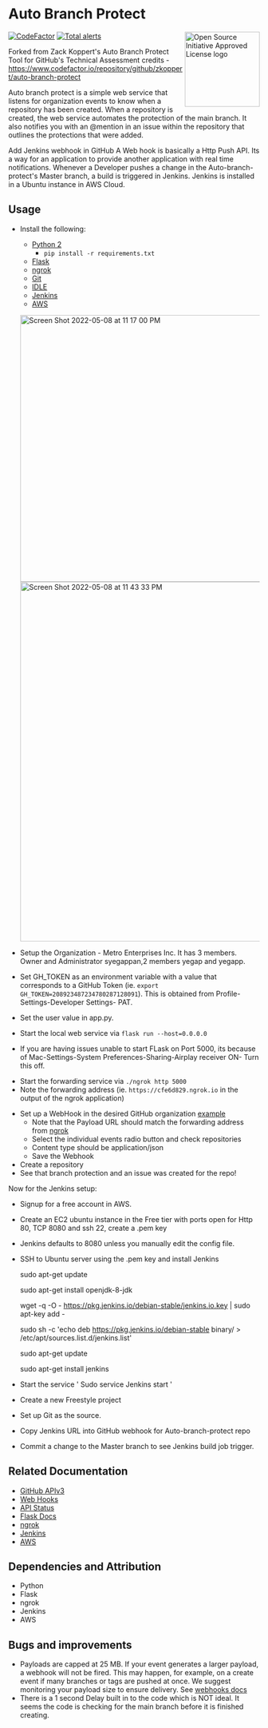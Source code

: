# Auto Branch Protect
<a href="https://opensource.org"><img height="150" align="right" src="https://opensource.org/files/OSIApprovedCropped.png" alt="Open Source Initiative Approved License logo"></a>

[![CodeFactor](https://www.codefactor.io/repository/github/zkoppert/auto-branch-protect/badge?s=c9ed51e74e4a59d7e3a0e766fe56b1237a53d1c4)](https://www.codefactor.io/repository/github/zkoppert/auto-branch-protect)  [![Total alerts](https://img.shields.io/lgtm/alerts/g/zkoppert/Auto-branch-protect.svg?logo=lgtm&logoWidth=18)](https://lgtm.com/projects/g/zkoppert/Auto-branch-protect/alerts/)

Forked from Zack Koppert's Auto Branch Protect Tool for GitHub's Technical Assessment credits - https://www.codefactor.io/repository/github/zkoppert/auto-branch-protect

Auto branch protect is a simple web service that listens for organization events to know when a repository has been created. When a repository is created, the web service automates the protection of the main branch. It also notifies you with an @mention in an issue within the repository that outlines the protections that were added.



Add Jenkins webhook in GitHub
A Web hook is basically a Http Push API. Its a way for an application to provide another application with real time notifications. Whenever a Developer pushes a change in the Auto-branch-protect's Master branch, a build is triggered in Jenkins. Jenkins is installed in a Ubuntu instance in AWS Cloud. 

## Usage
- Install the following:
  - [Python 2](https://www.python.org/downloads/)
    - `pip install -r requirements.txt`
  - [Flask](https://flask.palletsprojects.com/en/1.1.x/installation/#installation)
  - [ngrok](https://dashboard.ngrok.com/get-started)
  - [Git](https://git-scm.com/download/mac)
  - [IDLE](https://docs.python.org/3/library/idle.html)
  - [Jenkins](https://www.jenkins.io/download/)
  - [AWS](https://portal.aws.amazon.com/billing/signup#/start/email)



  <img width="534" alt="Screen Shot 2022-05-08 at 11 17 00 PM" src="https://user-images.githubusercontent.com/104956469/167351261-622ebe50-799b-4d4a-b4c2-6b8ce1bc7da0.png"><img width="720" alt="Screen Shot 2022-05-08 at 11 43 33 PM" src="https://user-images.githubusercontent.com/104956469/167354585-759b86c7-b9fe-4563-aa92-b6d0de346f26.png">


  
  
- Setup the Organization - Metro Enterprises Inc. It has 3 members. Owner and Administrator syegappan,2 members yegap and yegapp.
- Set GH_TOKEN as an environment variable with a value that corresponds to a GitHub Token (ie. `export GH_TOKEN=208923487234780287128091`). This is obtained from Profile-Settings-Developer Settings- PAT.
- Set the user value in app.py. 
- Start the local web service via `flask run --host=0.0.0.0`

- If you are having issues unable to start FLask on Port 5000, its because of Mac-Settings-System Preferences-Sharing-Airplay receiver ON- Turn this off.

<!-- markdownlint-disable -->
- Start the forwarding service via `./ngrok http 5000 `
- Note the forwarding address (ie. `https://cfe6d829.ngrok.io` in the output of the ngrok application)
<!-- markdownlint-disable -->
- Set up a WebHook in the desired GitHub organization [example](https://github.com/buzzmoto-org/REPO/settings/hooks)
  - Note that the Payload URL should match the forwarding address from [ngrok](https://blahblah.ngrok.io)
  - Select the individual events radio button and check repositories
  - Content type should be application/json
  - Save the Webhook
- Create a repository
- See that branch protection and an issue was created for the repo!

Now for the Jenkins setup:
- Signup for a free account in AWS.
- Create an EC2 ubuntu instance in the Free tier with ports open for Http 80, TCP 8080 and ssh 22, create a .pem key
-  Jenkins defaults to 8080 unless you manually edit the config file.
-  SSH to Ubuntu server using the .pem key and install Jenkins
   
   sudo apt-get update

   sudo apt-get install openjdk-8-jdk

   wget -q -O - https://pkg.jenkins.io/debian-stable/jenkins.io.key | sudo apt-key add -

   sudo sh -c 'echo deb https://pkg.jenkins.io/debian-stable binary/ > /etc/apt/sources.list.d/jenkins.list'

   sudo apt-get update

   sudo apt-get install jenkins
   
 - Start the service ' Sudo service Jenkins start '
 - Create a new Freestyle project
 - Set up Git as the source.
 - Copy Jenkins URL into GitHub webhook for Auto-branch-protect repo
 - Commit a change to the Master branch to see Jenkins build job trigger.



## Related Documentation
- [GitHub APIv3](https://developer.github.com/v3/)
- [Web Hooks](https://developer.github.com/webhooks/)
- [API Status](https://www.githubstatus.com/)
- [Flask Docs](https://flask.palletsprojects.com/en/1.1.x/)
- [ngrok](https://ngrok.com/docs)
- [Jenkins](https://www.jenkins.io/doc/)
- [AWS](https://docs.aws.amazon.com/)

## Dependencies and Attribution
- Python
- Flask
- ngrok
- Jenkins
- AWS

## Bugs and improvements
- Payloads are capped at 25 MB. If your event generates a larger payload, a webhook will not be fired. This may happen, for example, on a create event if many branches or tags are pushed at once. We suggest monitoring your payload size to ensure delivery. See [webhooks docs](https://developer.github.com/webhooks/)
- There is a 1 second Delay built in to the code which is NOT ideal. It seems the code is checking for the main branch before it is finished creating.


